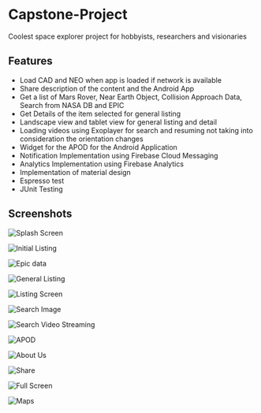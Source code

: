 # Capstone-Project
Coolest space explorer project for hobbyists, researchers and visionaries

## Features

* Load CAD and NEO when app is loaded if network is available
* Share description of the content and the Android App
* Get a list of Mars Rover, Near Earth Object, Collision Approach Data, Search from NASA DB and EPIC
* Get Details of the item selected for general listing
* Landscape view and tablet view for general listing and detail
* Loading videos using Exoplayer for search and resuming not taking into consideration the orientation changes
* Widget for the APOD for the Android Application
* Notification Implementation using Firebase Cloud Messaging
* Analytics Implementation using Firebase Analytics
* Implementation of material design
* Espresso test
* JUnit Testing

## Screenshots

![Splash Screen](https://github.com/dilipkumar4813/Capstone-Project/blob/master/screenshots/device-2017-07-05-123807.png)

![Initial Listing](https://github.com/dilipkumar4813/Capstone-Project/blob/master/screenshots/Screenshot_2017-07-06-23-45-07.png)

![Epic data](https://github.com/dilipkumar4813/Capstone-Project/blob/master/screenshots/device-2017-07-05-231911.png)

![General Listing](https://github.com/dilipkumar4813/Capstone-Project/blob/master/screenshots/Screenshot_2017-07-06-23-28-31.png)

![Listing Screen](https://github.com/dilipkumar4813/Capstone-Project/blob/master/screenshots/Screenshot_2017-07-06-23-28-15.png)

![Search Image](https://github.com/dilipkumar4813/Capstone-Project/blob/master/screenshots/Screenshot_2017-07-06-23-28-07.png)

![Search Video Streaming](https://github.com/dilipkumar4813/Capstone-Project/blob/master/screenshots/Screenshot_2017-07-06-23-28-15.png)

![APOD](https://github.com/dilipkumar4813/Capstone-Project/blob/master/screenshots/device-2017-06-25-135240.png)

![About Us](https://github.com/dilipkumar4813/Capstone-Project/blob/master/screenshots/Screenshot_2017-07-06-23-45-22.png)

![Share](https://github.com/dilipkumar4813/Capstone-Project/blob/master/screenshots/Screenshot_2017-07-06-23-45-33.png)

![Full Screen]()

![Maps](https://github.com/dilipkumar4813/Capstone-Project/blob/master/screenshots/Screenshot_2017-07-06-23-45-14.png)

